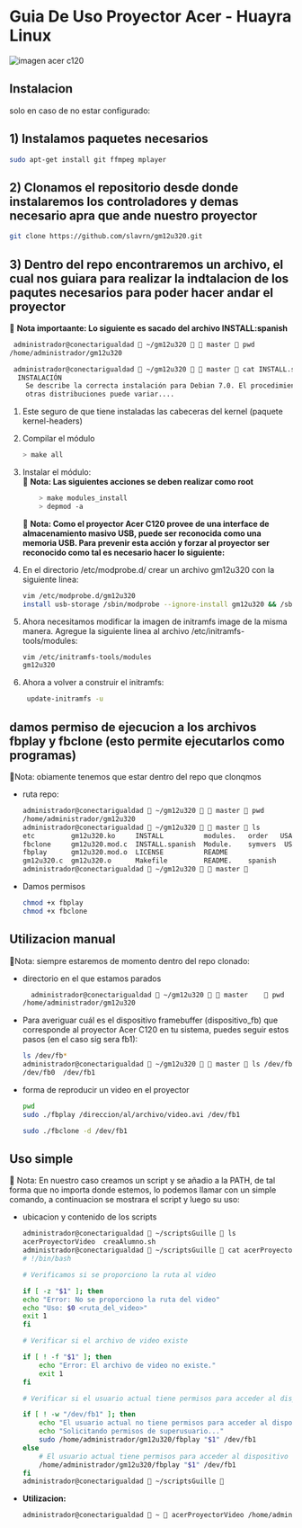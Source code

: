 # Guia De Uso Proyector Acer - Huayra Linux

![imagen acer c120](https://clasicdn.paraguay.com/pictures/2016/07/29/330454/1972959L.jpg)

## Instalacion

solo en caso de no estar configurado:

## 1) Instalamos paquetes necesarios

```bash
sudo apt-get install git ffmpeg mplayer
```

## 2) Clonamos el repositorio desde donde instalaremos los controladores y demas necesario apra que ande nuestro proyector

```bash
git clone https://github.com/slavrn/gm12u320.git
```

## 3) Dentro del repo encontraremos un archivo, el cual nos guiara para realizar la indtalacion de los paqutes necesarios para poder hacer andar el proyector

📓 **Nota importaante: Lo siguiente es sacado del archivo INSTALL:spanish**

```bash
 administrador@conectarigualdad  ~/gm12u320   master  pwd
/home/administrador/gm12u320

```

```bash
 administrador@conectarigualdad  ~/gm12u320   master  cat INSTALL.spanish
  INSTALACIÓN
    Se describe la correcta instalación para Debian 7.0. El procedimiento para
    otras distribuciones puede variar....
```

1. Este seguro de que tiene instaladas las cabeceras del kernel (paquete kernel-headers)

2. Compilar el módulo

    ```bash
    > make all
    ```

3. Instalar el módulo:  
📓 **Nota: Las siguientes acciones se deben realizar como root**

    ```bash
        > make modules_install
        > depmod -a
    ```

    📓 **Nota: Como el proyector Acer C120 provee de una interface de almacenamiento masivo USB, puede ser reconocida como una memoria USB. Para prevenir esta acción y forzar al proyector ser reconocido como tal es necesario hacer lo siguiente:**

4. En el directorio /etc/modprobe.d/ crear un archivo gm12u320 con la siguiente linea:

    ```bash
    vim /etc/modprobe.d/gm12u320
    install usb-storage /sbin/modprobe --ignore-install gm12u320 && /sbin/modprobe --ignore-install usb-storage
    ```

5. Ahora necesitamos modificar la imagen de initramfs image de la misma manera. Agregue la siguiente linea al archivo /etc/initramfs-tools/modules:

    ```bash
    vim /etc/initramfs-tools/modules
    gm12u320
    ```

6. Ahora a volver a construir el initramfs:

    ```bash
     update-initramfs -u

    ```

## damos permiso de ejecucion a los archivos fbplay y fbclone (esto permite ejecutarlos como programas)

📓Nota: obiamente tenemos que estar dentro del repo que clonqmos

* ruta repo:

    ```bash
    administrador@conectarigualdad  ~/gm12u320   master  pwd
    /home/administrador/gm12u320
    administrador@conectarigualdad  ~/gm12u320   master  ls   
    etc         gm12u320.ko     INSTALL          modules.   order   USAGE
    fbclone     gm12u320.mod.c  INSTALL.spanish  Module.    symvers  USAGE.spanish
    fbplay      gm12u320.mod.o  LICENSE          README
    gm12u320.c  gm12u320.o      Makefile         README.    spanish
    administrador@conectarigualdad  ~/gm12u320   master  
    ```

* Damos permisos

    ```bash
    chmod +x fbplay
    chmod +x fbclone
    ```

## Utilizacion manual

📓Nota: siempre estaremos de momento dentro del repo clonado:

* directorio en el que estamos parados

    ```bash
      administrador@conectarigualdad  ~/gm12u320   master     pwd
    /home/administrador/gm12u320
    ```

* Para averiguar cuál es el dispositivo framebuffer (dispositivo_fb) que corresponde al proyector Acer C120 en tu sistema, puedes seguir estos pasos (en el caso sig sera fb1):

    ```bash
    ls /dev/fb*
    administrador@conectarigualdad  ~/gm12u320   master  ls /dev/fb*
    /dev/fb0  /dev/fb1
    ```

* forma de reproducir un video en el proyector

    ```bash
    pwd
    sudo ./fbplay /direccion/al/archivo/video.avi /dev/fb1 
    ```

    ```bash
    sudo ./fbclone -d /dev/fb1
    ```

## Uso simple

📓 Nota: En nuestro caso creamos un script y se añadio a la PATH, de tal forma que no importa donde estemos, lo podemos llamar con un simple comando, a continuacion se mostrara el script y luego su uso:

* ubicacion y contenido de los scripts

    ```bash
    administrador@conectarigualdad  ~/scriptsGuille  ls
    acerProyectorVideo  creaAlumno.sh
    administrador@conectarigualdad  ~/scriptsGuille  cat acerProyectorVideo
    # !/bin/bash

    # Verificamos si se proporciono la ruta al video

    if [ -z "$1" ]; then
    echo "Error: No se proporciono la ruta del video"
    echo "Uso: $0 <ruta_del_video>"
    exit 1
    fi

    # Verificar si el archivo de video existe

    if [ ! -f "$1" ]; then
        echo "Error: El archivo de video no existe."
        exit 1
    fi

    # Verificar si el usuario actual tiene permisos para acceder al dispositivo de framebuffer

    if [ ! -w "/dev/fb1" ]; then
        echo "El usuario actual no tiene permisos para acceder al dispositivo de framebuffer."
        echo "Solicitando permisos de superusuario..."
        sudo /home/administrador/gm12u320/fbplay "$1" /dev/fb1
    else
        # El usuario actual tiene permisos para acceder al dispositivo de framebuffer
        /home/administrador/gm12u320/fbplay "$1" /dev/fb1
    fi
    administrador@conectarigualdad  ~/scriptsGuille 

    ```

* **Utilizacion:**

    ```bash
    administrador@conectarigualdad  ~  acerProyectorVideo /home/administrador/Videos.mp4 /dev/fb1 
    ```

